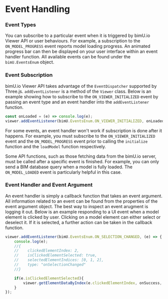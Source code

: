 # Event Handling

### Event Types
You can subscribe to a particular event when it is triggered by bimU.io Viewer API or user behaviours. For example, a subscription to the ```ON_MODEL_PROGRESS``` event reports model loading progress. An animated progress bar can then be displayed on your user interface within an event handler function. All available events can be found under the ```bimU.EventsEnum``` object.

### Event Subscription
bimU.io Viewer API takes advantage of the ```EventDispatcher``` supported by Three.js. ```addEventListener``` is a method of the ```Viewer``` class. Below is an example showing how to subscribe to the ```ON_VIEWER_INITIALIZED``` event by passing an event type and an event handler into the ```addEventListener``` function. 

``` javascript
const onLoaded = (e) => console.log(e);
viewer.addEventListener(bimU.EventsEnum.ON_VIEWER_INITIALIZED, onLoaded);
```

For some events, an event handler won't work if subscription is done after it happens. For example, you must subscribe to the ```ON_VIEWER_INITIALIZED``` event and the ```ON_MODEL_PROGRESS``` event prior to calling the ```initialize``` function and the ```loadModel``` function respectively.

Some API functions, such as those fetching data from the bimU.io server, must be called after a specific event is finished. For example, you can only send a BIM database query when a model is fully loaded. The ```ON_MODEL_LOADED``` event is particularly helpful in this case.

### Event Handler and Event Argument
An event handler is simply a callback function that takes an event argument. All information related to an event can be found from the properties of the event argument object. The best way to inspect an event arugment is logging it out. Below is an example responding to a UI event when a model element is clicked by user. Clicking on a model element can either select or deselect it. If it is selected, a further action can be taken in the callback function.

``` javascript
viewer.addEventListener(bimU.EventsEnum.ON_SELECTION_CHANGED, (e) => {
    console.log(e);
    //{
    //    clickedElementIndex: 2,
    //    isClickedElementSelected: true,
    //    selectedElementIndices: [0, 1, 2],
    //    type: "onSelectionChanged"
    //}

    if(e.isClickedElementSelected){
        viewer.getElementDataByIndex(e.clickedElementIndex, onSuccess, onError);
    }
});
```